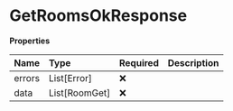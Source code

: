 # GetRoomsOkResponse

**Properties**

| Name   | Type          | Required | Description |
| :----- | :------------ | :------- | :---------- |
| errors | List[Error]   | ❌       |             |
| data   | List[RoomGet] | ❌       |             |

<!-- This file was generated by liblab | https://liblab.com/ -->
